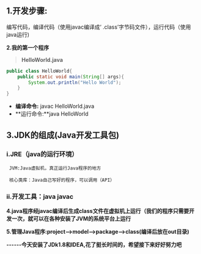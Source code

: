 ## 1.开发步骤:

编写代码，编译代码（使用javac编译成‘    .class’字节码文件），运行代码（使用java运行)

**2.我的第一个程序**

> **HelloWorld.java**

```java
public class HelloWorld{
    public static void main(String[] args){
        System.out.println("Hello World");
    }
}
```

[^注意]:**<u>HelloWorld是类名，文件名称必须与代码中的类名称一致。</u>**

+ **编译命令:** javac HelloWorld.java
+ **运行命令:**java HelloWorld

## 3.JDK的组成(Java开发工具包)

### i.JRE（java的运行环境）

     JVM:Java虚拟机，真正运行Java程序的地方
    
     核心类库：Java自己写好的程序，可以调用（API）

### ii.开发工具：java javac

**4.java程序经javac编译后生成class文件在虚拟机上运行（我们的程序只需要开发一次，就可以在各种安装了JVM的系统平台上运行**

**5.管理Java程序:project—>model—>package—>class(编译后放在out目录)**



**------今天安装了JDk1.8和IDEA,花了挺长时间的，希望接下来好好努力吧**

